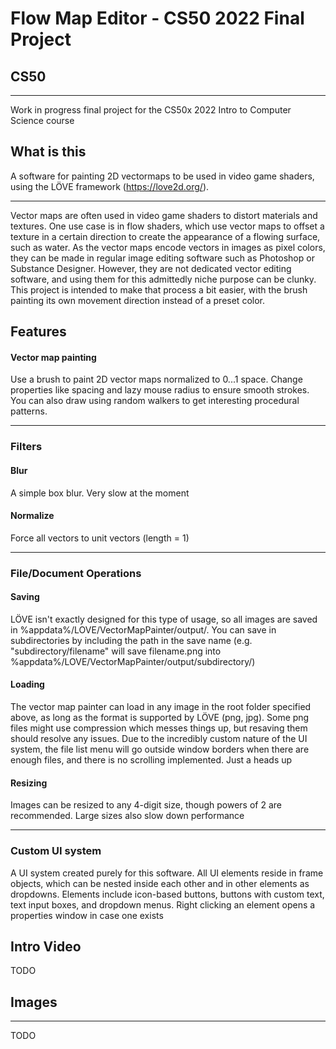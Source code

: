 # Flow Map Editor - CS50 2022 Final Project
## CS50
----
Work in progress final project for the CS50x 2022 Intro to Computer Science course

## What is this

A software for painting 2D vectormaps to be used in video game shaders, using the LÖVE framework (https://love2d.org/). 

----

Vector maps are often used in video game shaders to distort materials and textures. One use case is in flow shaders, which use vector maps to offset a texture in a certain direction to create the appearance of a flowing surface, such as water. As the vector maps encode vectors in images as pixel colors, they can be made in regular image editing software such as Photoshop or Substance Designer. However, they are not dedicated vector editing software, and using them for this admittedly niche purpose can be clunky. This project is intended to make that process a bit easier, with the brush painting its own movement direction instead of a preset color.

## Features

#### Vector map painting
Use a brush to paint 2D vector maps normalized to 0...1 space. Change properties like spacing and lazy mouse radius to ensure smooth strokes. You can also draw using random walkers to get interesting procedural patterns.

----

### Filters

#### Blur
A simple box blur. Very slow at the moment

#### Normalize
Force all vectors to unit vectors (length = 1)

----

### File/Document Operations
#### Saving
LÖVE isn't exactly designed for this type of usage, so all images are saved in %appdata%/LOVE/VectorMapPainter/output/. You can save in subdirectories by including the path in the save name (e.g. "subdirectory/filename" will save filename.png into %appdata%/LOVE/VectorMapPainter/output/subdirectory/)

#### Loading
The vector map painter can load in any image in the root folder specified above, as long as the format is supported by LÖVE (png, jpg). Some png files might use compression which messes things up, but resaving them should resolve any issues. Due to the incredibly custom nature of the UI system, the file list menu will go outside window borders when there are enough files, and there is no scrolling implemented. Just a heads up

#### Resizing
Images can be resized to any 4-digit size, though powers of 2 are recommended. Large sizes also slow down performance

----

### Custom UI system
A UI system created purely for this software. All UI elements reside in frame objects, which can be nested inside each other and in other elements as dropdowns. Elements include icon-based buttons, buttons with custom text, text input boxes, and dropdown menus. Right clicking an element opens a properties window in case one exists

## Intro Video

TODO

## Images
----
TODO
